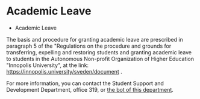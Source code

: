 






Academic Leave
==============






* Academic Leave


The basis and procedure for granting academic leave are prescribed in paragraph 5 of the "Regulations on the procedure and grounds for transferring, 
expelling and restoring students and granting academic leave to students in the Autonomous Non-profit Organization of Higher Education "Innopolis University", 
at the link: <https://innopolis.university/sveden/document> .


For more information, you can contact the Student Support and Development Department, office 319, or [the bot of this department](https://t.me/StudentAffairs_bot).











